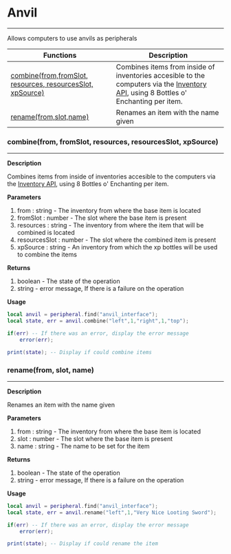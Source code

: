 # Anvil
---

Allows computers to use anvils as peripherals

| Functions | Description |
| - | - |
| [combine(from,fromSlot, resources, resourcesSlot, xpSource)](#combinefrom-fromslot-resources-resourcesslot-xpsource) | Combines items from inside of inventories accesible to the computers via the [Inventory API](https://tweaked.cc/generic_peripheral/inventory.html), using 8 Bottles o' Enchanting per item. |
| [rename(from,slot,name)](#renamefrom-slot-name) | Renames an item with the name given |


### combine(from, fromSlot, resources, resourcesSlot, xpSource)

---

**Description**

Combines items from inside of inventories accesible to the computers via the [Inventory API](https://tweaked.cc/generic_peripheral/inventory.html), using 8 Bottles o' Enchanting per item.


**Parameters**

1. from : string - The inventory from where the base item is located
2. fromSlot : number - The slot where the base item is present
3. resources : string - The inventory from where the item that will be combined is located
4. resourcesSlot : number - The slot where the combined item is present
5. xpSource : string - An inventory from which the xp bottles will be used to combine the items

**Returns**

1. boolean - The state of the operation
2. string - error message, If there is a failure on the operation


**Usage**

```lua title="Item Combine Example"
local anvil = peripheral.find("anvil_interface");
local state, err = anvil.combine("left",1,"right",1,"top");

if(err) -- If there was an error, display the error message
    error(err);

print(state); -- Display if could combine items
```

### rename(from, slot, name)

---

**Description**

Renames an item with the name given


**Parameters**

1. from : string - The inventory from where the base item is located
2. slot : number - The slot where the base item is present
3. name : string - The name to be set for the item


**Returns**

1. boolean - The state of the operation
2. string - error message, If there is a failure on the operation

**Usage**

```lua title="Item Rename Example"
local anvil = peripheral.find("anvil_interface");
local state, err = anvil.rename("left",1,"Very Nice Looting Sword");

if(err) -- If there was an error, display the error message
    error(err);

print(state); -- Display if could rename the item
```